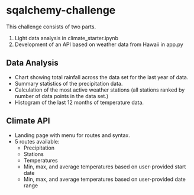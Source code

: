 # sqalchemy-challenge

This challenge consists of two parts.
1. Light data analysis in climate_starter.ipynb
2. Development of an API based on weather data from Hawaii in app.py

## Data Analysis
* Chart showing total rainfall across the data set for the last year of data. 
* Summary statistics of the precipitation data.
* Calculation of the most active weather stations (all stations ranked by number of data points in the data set.)
* Histogram of the last 12 months of temperature data. 

## Climate API
* Landing page with menu for routes and syntax.
* 5 routes available:
    * Precipitation
    * Stations
    * Temperatures
    * Min, max, and average temperatures based on user-provided start date
    * Min, max, and average temperatures based on user-provided date range
